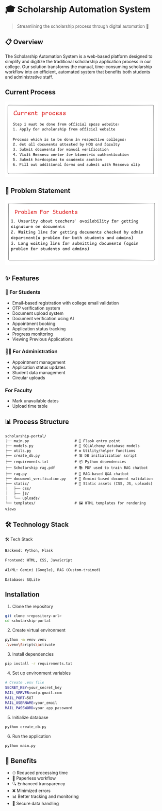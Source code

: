 # 🎓 Scholarship Automation System
> Streamlining the scholarship process through digital automation 🚀

## 📋 Overview

The Scholarship Automation System is a web-based platform designed to simplify and digitize the traditional scholarship application process in our college. Our solution transforms the manual, time-consuming scholarship workflow into an efficient, automated system that benefits both students and administrative staff.

## Current Process

![Current Process Diagram](./assets/image.png)


## 🎯 Problem Statement

![Problem Statement Diagram](./assets/image-1.png)


## ✨ Features
### 📱 For Students
- Email-based registration with college email validation
- OTP verification system
- Document upload system
- Document verification using AI
- Appointment booking
- Application status tracking
- Progress monitoring
- Viewing Previous Applications

### 👨‍💼 For Administration
- Appointment management
- Application status updates
- Student data management
- Circular uploads

### For Faculty
- Mark unavailable dates
- Upload time table 


## 📊 Process Structure

```
scholarship-portal/
├── main.py                     # 🔷 Flask entry point
├── models.py                   # 🧩 SQLAlchemy database models
├── utils.py                    # ⚙️ Utility/helper functions
├── create_db.py                # 🛠️ DB initialization script
├── requirements.txt            # 📦 Python dependencies
├── Scholarship rag.pdf         # 📚 PDF used to train RAG chatbot
├── rag.py                      # 🤖 RAG-based Q&A chatbot
├── document_verification.py    # 🧠 Gemini-based document validation
├── static/                     # 🎨 Static assets (CSS, JS, uploads)
│   ├── css/
│   ├── js/
│   └── uploads/
└── templates/                  # 🖼️ HTML templates for rendering views
```



## 🛠 Technology Stack

🛠️ Tech Stack

    Backend: Python, Flask

    Frontend: HTML, CSS, JavaScript

    AI/ML: Gemini (Google), RAG (Custom-trained)

    Database: SQLite


## Installation

1. Clone the repository
```bash
git clone <repository-url>
cd scholarship-portal
```

2. Create virtual environment
```bash
python -m venv venv
.\venv\Scripts\activate
```

3. Install dependencies
```bash
pip install -r requirements.txt
```

4. Set up environment variables
```bash
# Create .env file
SECRET_KEY=your_secret_key
MAIL_SERVER=smtp.gmail.com
MAIL_PORT=587
MAIL_USERNAME=your_email
MAIL_PASSWORD=your_app_password
```

5. Initialize database
```bash
python create_db.py
```

6. Run the application
```bash
python main.py
```


## 🌟 Benefits

- ⏱ Reduced processing time
- 📝 Paperless workflow
- 🔍 Enhanced transparency
- ❌ Minimized errors
- 📊 Better tracking and monitoring
- 🔐 Secure data handling
